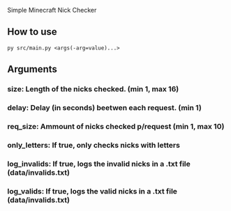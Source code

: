 Simple Minecraft Nick Checker

## How to use
```
py src/main.py <args(-arg=value)...>
```

## Arguments
  ### size: Length of the nicks checked. (min 1, max 16)
  ### delay: Delay (in seconds) beetwen each request. (min 1)
  ### req_size: Ammount of nicks checked p/request (min 1, max 10)
  ### only_letters: If true, only checks nicks with letters
  ### log_invalids: If true, logs the invalid nicks in a .txt file (data/invalids.txt)
  ### log_valids: If true, logs the valid nicks in a .txt file (data/invalids.txt)
